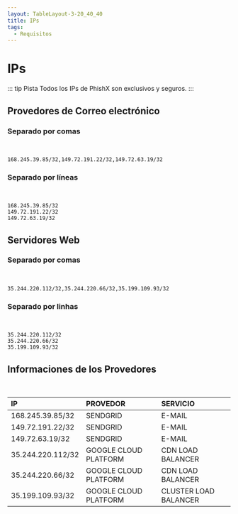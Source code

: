 ```yaml
---
layout: TableLayout-3-20_40_40
title: IPs
tags:
  - Requisitos
---
```

# IPs

::: tip Pista
Todos los IPs de PhishX son exclusivos y seguros.
:::

## Provedores de Correo electrónico

### Separado por comas
<br>

```
168.245.39.85/32,149.72.191.22/32,149.72.63.19/32
```

### Separado por líneas
<br>

```
168.245.39.85/32
149.72.191.22/32
149.72.63.19/32
```

## Servidores Web

### Separado por comas
<br>

```
35.244.220.112/32,35.244.220.66/32,35.199.109.93/32
```

### Separado por linhas
<br>

```
35.244.220.112/32
35.244.220.66/32
35.199.109.93/32
```

## Informaciones de los Provedores
<br>

| IP | PROVEDOR | SERVICIO |
| :--- | :--- | :--- |
| 168.245.39.85/32 | SENDGRID | E-MAIL |
| 149.72.191.22/32 | SENDGRID | E-MAIL |
| 149.72.63.19/32 | SENDGRID | E-MAIL |
| 35.244.220.112/32 | GOOGLE CLOUD PLATFORM | CDN LOAD BALANCER |
| 35.244.220.66/32 | GOOGLE CLOUD PLATFORM | CDN LOAD BALANCER |
| 35.199.109.93/32 | GOOGLE CLOUD PLATFORM | CLUSTER LOAD BALANCER |
